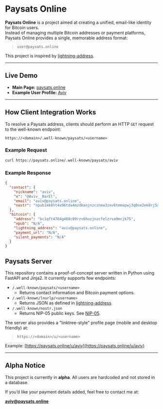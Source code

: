 # Paysats Online

**Paysats Online** is a project aimed at creating a unified, email-like identity for Bitcoin users.  
Instead of managing multiple Bitcoin addresses or payment platforms, Paysats Online provides a single, memorable address format:

> `user@paysats.online`

This project is inspired by [lightning-address](https://github.com/andrerfneves/lightning-address).

---

## Live Demo

- **Main Page:** [paysats.online](https://paysats.online)  
- **Example User Profile:** [Aviv](https://paysats.online/u/aviv)

---

## How Client Integration Works

To resolve a Paysats address, clients should perform an HTTP `GET` request to the well-known endpoint:

```
https://<domain>/.well-known/paysats/<username>
```

### Example Request

```bash
curl https://paysats.online/.well-known/paysats/aviv
```

### Example Response

```json
{
  "contact": {
    "nickname": "aviv",
    "x": "@Aviv__BarEl",
    "email": "aviv@paysats.online",
    "nostr": "npub1mk6ht4a96tda4mzdkanjnzcznew3znv6tmmapwj3q0ne2ek8rj5q8vpf5q"
  },
  "bitcoin": {
    "address": "bc1qft4764g468c09rzv6huzjnzcfelzrva9mcjk75",
    "xpub": "N/A",
    "lightning_address": "aviv@paysats.online",
    "payment_url": "N/A",
    "silent_payments": "N/A"
  }
}
```

## Paysats Server

This repository contains a proof-of-concept server written in Python using FastAPI and Jinja2. It currently supports few endpoints:

- `/.well-known/paysats/<username>`  
  - Returns contact information and Bitcoin payment options.
- `/.well-known/lnurlp/<username>`  
  - Returns JSON as defined in [lightning-address](https://github.com/andrerfneves/lightning-address).
- `/.well-known/nostr.json`  
  - Returns NIP-05 public keys. See [NIP-05](https://github.com/nostr-protocol/nips/blob/master/05.md).

The server also provides a "linktree-style" profile page (mobile and desktop friendly) at:

> `https://<domain>/u/<username>`  

Example: [https://paysats.online/u/aviv](https://paysats.online/u/aviv)

---

## Alpha Notice

This project is currently in **alpha**. All users are hardcoded and not stored in a database.

If you’d like your payment details added, feel free to contact me at:

**aviv@paysats.online**